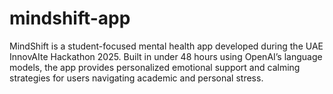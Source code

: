 # mindshift-app
MindShift is a student-focused mental health app developed during the UAE InnovAIte Hackathon 2025. Built in under 48 hours using OpenAI’s language models, the app provides personalized emotional support and calming strategies for users navigating academic and personal stress.

